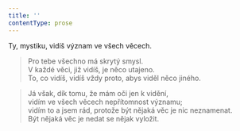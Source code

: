```yaml
---
title: ''
contentType: prose
---
```


Ty, mystiku, vidíš význam ve všech věcech.

> Pro tebe všechno má skrytý smysl.  
> V každé věci, již vidíš, je něco utajeno.  
> To, co vidíš, vidíš vždy proto, abys viděl něco jiného.

> Já však, dík tomu, že mám oči jen k vidění,  
> vidím ve všech věcech nepřítomnost významu;  
> vidím to a jsem rád, protože být nějaká věc je nic neznamenat.  
> Být nějaká věc je nedat se nějak vyložit.
